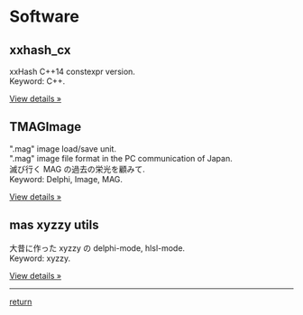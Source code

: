 # Software

## xxhash_cx

xxHash C++14 constexpr version.  
Keyword: C++.  

[View details &raquo;](https://github.com/masyos/xxhash_cx)


## TMAGImage

".mag" image load/save unit.  
".mag" image file format in the PC communication of Japan.  
滅び行く MAG の過去の栄光を顧みて.  
Keyword: Delphi, Image, MAG.  

[View details &raquo;](https://github.com/masyos/magimage)


## mas xyzzy utils

大昔に作った xyzzy の delphi-mode, hlsl-mode.  
Keyword: xyzzy.  

[View details &raquo;](https://github.com/masyos/mas-xyzzy-utils)


---
[return](./index.html)
